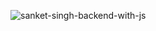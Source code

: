 <!-- ![backend-notes](https://socialify.git.ci/thatbeautifuldream/backend-notes/image?name=1&owner=1&pattern=Circuit%20Board&theme=Dark) -->

![sanket-singh-backend-with-js](https://user-images.githubusercontent.com/28717686/235495678-f468ace0-7179-40c3-87d5-979c6a5340ea.png)

